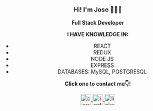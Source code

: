 <p>
  <h3 align="center">Hi! I'm Jose 👨🏻‍💻 </h3>
</p>

<p align="center"><strong>Full Stack Developer</strong>
  <br />
</p>

<p align="center"><strong> I HAVE KNOWLEDGE IN:</strong> 
  <ul align="center">
    <li>REACT</li>
    <li>REDUX</li>
    <li>NODE JS</li>
    <li>EXPRESS</li>
    <li>DATABASES: MySQL, POSTGRESQL</li>
  </ul>
</p>

<p  align="center">
  <strong>  Click one to contact me👇!</strong> 
</p>
<p align="center">
    <a href="mailto:josejaramillo098@gmail.com" target="blank">
    <img align="center" src="https://cdn.jsdelivr.net/npm/simple-icons@3.0.1/icons/gmail.svg" alt="correo" height="28px" width="28px" />
  </a>
  <a href="https://instagram.com/jxsejaramillo" target="blank">
    <img align="center" src="https://cdn.jsdelivr.net/npm/simple-icons@3.0.1/icons/instagram.svg" alt="instagram" height="28px" width="28px" />
  </a>
  <a href="https://www.linkedin.com/in/jxsejaramillo/" target="blank">
    <img align="center" src="https://cdn.jsdelivr.net/npm/simple-icons@3.0.1/icons/linkedin.svg" alt="linkedin" height="28px" width="28px" />
  </a>
</p>



